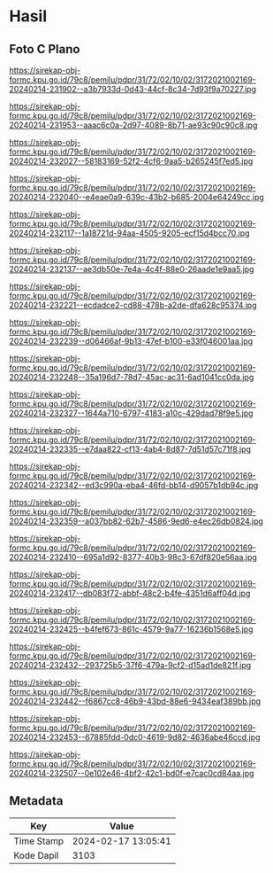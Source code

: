# Hasil

## Foto C Plano

https://sirekap-obj-formc.kpu.go.id/79c8/pemilu/pdpr/31/72/02/10/02/3172021002169-20240214-231902--a3b7933d-0d43-44cf-8c34-7d93f9a70227.jpg

https://sirekap-obj-formc.kpu.go.id/79c8/pemilu/pdpr/31/72/02/10/02/3172021002169-20240214-231953--aaac6c0a-2d97-4089-8b71-ae93c90c90c8.jpg

https://sirekap-obj-formc.kpu.go.id/79c8/pemilu/pdpr/31/72/02/10/02/3172021002169-20240214-232027--58183169-52f2-4cf6-9aa5-b265245f7ed5.jpg

https://sirekap-obj-formc.kpu.go.id/79c8/pemilu/pdpr/31/72/02/10/02/3172021002169-20240214-232040--e4eae0a9-639c-43b2-b685-2004e64249cc.jpg

https://sirekap-obj-formc.kpu.go.id/79c8/pemilu/pdpr/31/72/02/10/02/3172021002169-20240214-232117--1a18721d-94aa-4505-9205-ecf15d4bcc70.jpg

https://sirekap-obj-formc.kpu.go.id/79c8/pemilu/pdpr/31/72/02/10/02/3172021002169-20240214-232137--ae3db50e-7e4a-4c4f-88e0-26aade1e9aa5.jpg

https://sirekap-obj-formc.kpu.go.id/79c8/pemilu/pdpr/31/72/02/10/02/3172021002169-20240214-232221--ecdadce2-cd88-478b-a2de-dfa628c95374.jpg

https://sirekap-obj-formc.kpu.go.id/79c8/pemilu/pdpr/31/72/02/10/02/3172021002169-20240214-232239--d06466af-9b13-47ef-b100-e33f046001aa.jpg

https://sirekap-obj-formc.kpu.go.id/79c8/pemilu/pdpr/31/72/02/10/02/3172021002169-20240214-232248--35a196d7-78d7-45ac-ac31-6ad1041cc0da.jpg

https://sirekap-obj-formc.kpu.go.id/79c8/pemilu/pdpr/31/72/02/10/02/3172021002169-20240214-232327--1644a710-6797-4183-a10c-429dad78f9e5.jpg

https://sirekap-obj-formc.kpu.go.id/79c8/pemilu/pdpr/31/72/02/10/02/3172021002169-20240214-232335--e7daa822-cf13-4ab4-8d87-7d51d57c71f8.jpg

https://sirekap-obj-formc.kpu.go.id/79c8/pemilu/pdpr/31/72/02/10/02/3172021002169-20240214-232342--ed3c990a-eba4-46fd-bb14-d9057b1db94c.jpg

https://sirekap-obj-formc.kpu.go.id/79c8/pemilu/pdpr/31/72/02/10/02/3172021002169-20240214-232359--a037bb82-62b7-4586-9ed6-e4ec26db0824.jpg

https://sirekap-obj-formc.kpu.go.id/79c8/pemilu/pdpr/31/72/02/10/02/3172021002169-20240214-232410--695a1d92-8377-40b3-98c3-67df820e56aa.jpg

https://sirekap-obj-formc.kpu.go.id/79c8/pemilu/pdpr/31/72/02/10/02/3172021002169-20240214-232417--db083f72-abbf-48c2-b4fe-4351d6aff04d.jpg

https://sirekap-obj-formc.kpu.go.id/79c8/pemilu/pdpr/31/72/02/10/02/3172021002169-20240214-232425--b4fef673-861c-4579-9a77-16236b1568e5.jpg

https://sirekap-obj-formc.kpu.go.id/79c8/pemilu/pdpr/31/72/02/10/02/3172021002169-20240214-232432--293725b5-37f6-479a-9cf2-d15ad1de821f.jpg

https://sirekap-obj-formc.kpu.go.id/79c8/pemilu/pdpr/31/72/02/10/02/3172021002169-20240214-232442--f6867cc8-46b9-43bd-88e6-9434eaf389bb.jpg

https://sirekap-obj-formc.kpu.go.id/79c8/pemilu/pdpr/31/72/02/10/02/3172021002169-20240214-232453--67885fdd-0dc0-4619-9d82-4636abe46ccd.jpg

https://sirekap-obj-formc.kpu.go.id/79c8/pemilu/pdpr/31/72/02/10/02/3172021002169-20240214-232507--0e102e46-4bf2-42c1-bd0f-e7cac0cd84aa.jpg


## Metadata

| Key        | Value               |
| ---------- | ------------------- |
| Time Stamp | 2024-02-17 13:05:41 |
| Kode Dapil | 3103                |



